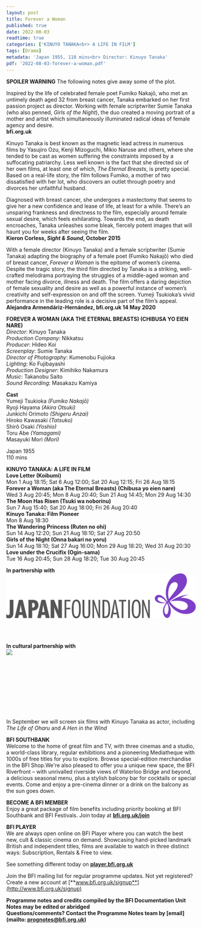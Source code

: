 ```yaml
---
layout: post
title: Forever a Woman
published: true
date: 2022-08-03
readtime: true
categories: ['KINUYO TANAKA<br> A LIFE IN FILM']
tags: [Drama]
metadata: 'Japan 1955, 110 mins<br> Director: Kinuyo Tanaka'
pdf: '2022-08-03-forever-a-woman.pdf'
---
```


**SPOILER WARNING** The following notes give away some of the plot.

Inspired by the life of celebrated female poet Fumiko Nakajō, who met an untimely death aged 32 from breast cancer, Tanaka embarked on her first passion project as director. Working with female scriptwriter Sumie Tanaka (who also penned, _Girls of the Night_), the duo created a moving portrait of a mother and artist which simultaneously illuminated radical ideas of female agency and desire.  
**bfi.org.uk**  

Kinuyo Tanaka is best known as the magnetic lead actress in numerous films by Yasujiro Ozu, Kenji Mizoguchi, Mikio Naruse and others, where she tended to be cast as women suffering the constraints imposed by a suffocating patriarchy. Less well known is the fact that she directed six of her own films, at least one of which, _The Eternal Breasts_, is pretty special. Based on a real-life story, the film follows Fumiko, a mother of two dissatisfied with her lot, who discovers an outlet through poetry and divorces her unfaithful husband.

Diagnosed with breast cancer, she undergoes a mastectomy that seems to give her a new confidence and lease of life, at least for a while. There’s an unsparing frankness and directness to the film, especially around female sexual desire, which feels exhilarating. Towards the end, as death encroaches, Tanaka unleashes some bleak, fiercely potent images that will haunt you for weeks after seeing the film.  
**Kieron Corless, _Sight & Sound_, October 2015**  

With a female director (Kinuyo Tanaka) and a female scriptwriter (Sumie Tanaka) adapting the biography of a female poet (Fumiko Nakajō) who died of breast cancer, _Forever a Woman_ is the epitome of women’s cinema. Despite the tragic story, the third film directed by Tanaka is a striking, well-crafted melodrama portraying the struggles of a middle-aged woman and mother facing divorce, illness and death. The film offers a daring depiction of female sexuality and desire as well as a powerful instance of women’s creativity and self-expression on and off the screen. Yumeji Tsukioka’s vivid performance in the leading role is a decisive part of the film’s appeal.  
**Alejandra Armendáriz-Hernández, bfi.org.uk 14 May 2020**  

**FOREVER A WOMAN (AKA THE ETERNAL BREASTS) (CHIBUSA YO EIEN NARE)**  
_Director_: Kinuyo Tanaka  
_Production Company_: Nikkatsu  
_Producer_: Hideo Koi  
_Screenplay_: Sumie Tanaka  
_Director of Photography_: Kumenobu Fujioka  
_Lighting_: Ko Fujibayashi  
_Production Designer_: Kimihiko Nakamura  
_Music_: Takanobu Saito  
_Sound Recording_: Masakazu Kamiya  

**Cast**  
Yumeji Tsukioka _(Fumiko Nakajō)_  
Ryoji Hayama _(Akira Otsuki)_  
Junkichi Orimoto _(Shigeru Anzai)_  
Hiroko Kawasaki _(Tatsuko)_  
Shirô Osaki _(Yoshio)_  
Toru Abe _(Yamagami)_  
Masayuki Mori _(Mori)_  

Japan 1955  
110 mins  

**KINUYO TANAKA: A LIFE IN FILM**  
**Love Letter (Koibumi)**  
Mon 1 Aug 18:15; Sat 6 Aug 12:00; Sat 20 Aug 12:15; Fri 26 Aug 18:15  
**Forever a Woman (aka The Eternal Breasts) (Chibusa yo eien nare)**  
Wed 3 Aug 20:45; Mon 8 Aug 20:40; Sun 21 Aug 14:45; Mon 29 Aug 14:30  
**The Moon Has Risen (Tsuki wa noborinu)**  
Sun 7 Aug 15:40; Sat 20 Aug 18:00; Fri 26 Aug 20:40  
**Kinuyo Tanaka: Film Pioneer**  
Mon 8 Aug 18:30  
**The Wandering Princess (Ruten no ohi)**  
Sun 14 Aug 12:20; Sun 21 Aug 18:10; Sat 27 Aug 20:50  
**Girls of the Night (Onna bakari no yoru)**  
Sun 14 Aug 18:10; Sat 27 Aug 16:00; Mon 29 Aug 18:20; Wed 31 Aug 20:30  
**Love under the Crucifix (Ogin-sama)**  
Tue 16 Aug 20:45; Sun 28 Aug 18:20; Tue 30 Aug 20:45  

**In partnership with**  
<img style="float: left;" src="/img/Japan Foundation2.jpg">
<br><br><br><br><br><br><br><br><br><br>

**In cultural partnership with**  
<img style="float: left;" src="/img/EIFF.png">
<br><br><br><br><br><br><br><br><br><br>

In September we will screen six films with Kinuyo Tanaka as actor, including _The Life of Oharu_ and _A Hen in the Wind_  

**BFI SOUTHBANK**  
Welcome to the home of great film and TV, with three cinemas and a studio, a world-class library, regular exhibitions and a pioneering Mediatheque with 1000s of free titles for you to explore. Browse special-edition merchandise in the BFI Shop.We&#39;re also pleased to offer you a unique new space, the BFI Riverfront – with unrivalled riverside views of Waterloo Bridge and beyond, a delicious seasonal menu, plus a stylish balcony bar for cocktails or special events. Come and enjoy a pre-cinema dinner or a drink on the balcony as the sun goes down.  

**BECOME A BFI MEMBER**  
Enjoy a great package of film benefits including priority booking at BFI Southbank and BFI Festivals. Join today at [**bfi.org.uk/join**](http://www.bfi.org.uk/join)  

**BFI PLAYER**  
 We are always open online on BFI Player where you can watch the best new, cult &amp; classic cinema on demand. Showcasing hand-picked landmark British and independent titles, films are available to watch in three distinct ways: Subscription, Rentals &amp; Free to view.  

See something different today on [**player.bfi.org.uk**](https://player.bfi.org.uk)  

Join the BFI mailing list for regular programme updates. Not yet registered? Create a new account at [**www.bfi.org.uk/signup**](http://www.bfi.org.uk/signup)

**Programme notes and credits compiled by the BFI Documentation Unit  
Notes may be edited or abridged  
Questions/comments? Contact the Programme Notes team by [email](mailto: prognotes@bfi.org.uk)**
